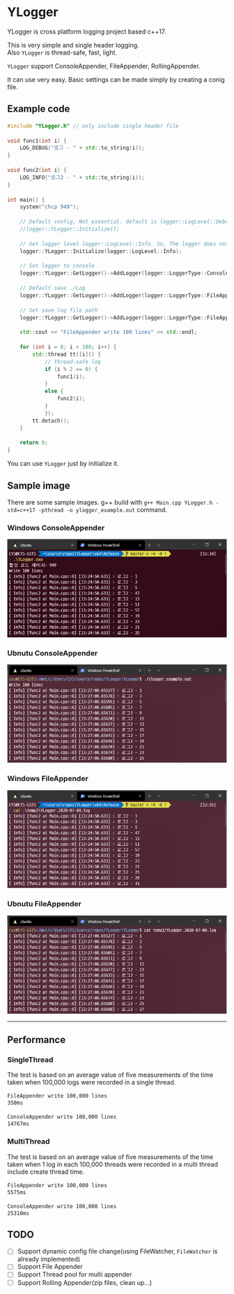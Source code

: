 # YLogger
YLogger is cross platform logging project based c++17.

This is very simple and single header logging.  
Also `YLogger` is thread-safe, fast, light.

`YLogger` support ConsoleAppender, FileAppender, RollingAppender.

It can use very easy. Basic settings can be made simply by creating a conig file.

## Example code

```cpp
#include "YLogger.h" // only include single header file

void func1(int i) {
    LOG_DEBUG("로그 - " + std::to_string(i));
}

void func2(int i) {
    LOG_INFO("로그2 - " + std::to_string(i));
}

int main() {
    system("chcp 949");

    // Default config, Not essential. default is logger::LogLevel::Debug
    //logger::YLogger::Initialize(); 

    // Set logger level logger::LogLevel::Info. So, The logger does not show logs below the info level.
    logger::YLogger::Initialize(logger::LogLevel::Info); 

    // Set logger to console
    logger::YLogger::GetLogger()->AddLogger(logger::LoggerType::ConsoleAppender);

    // Default save ./Log
    logger::YLogger::GetLogger()->AddLogger(logger::LoggerType::FileAppender);

    // Set save log file path
    logger::YLogger::GetLogger()->AddLogger(logger::LoggerType::FileAppender, "./temp2");

    std::cout << "FileAppender write 100 lines" << std::endl;

    for (int i = 0; i < 100; i++) {
        std::thread tt([i]() {
            // thread-safe log
            if (i % 2 == 0) {
                func1(i);
            }
            else {
                func2(i);
            }
            });
        tt.detach();
    }

    return 0;
}
```

You can use `YLogger` just by initialize it.

## Sample image

There are some sample images.
g++ build with `g++ Main.cpp YLogger.h -std=c++17 -pthread -o ylogger_example.out` command.

### Windows ConsoleAppender

![example_image](./img/ConsoleAppender_example.png)

### Ubnutu ConsoleAppender

![example_image](./img/ubuntu_ConsoleAppender_example.png)

### Windows FileAppender

![example_image](./img/FileAppender_example.png)

### Ubnutu FileAppender

![example_image](./img/ubuntu_FileAppender_example.png)

---

## Performance

### SingleThread

The test is based on an average value of five measurements of the time taken when 100,000 logs were recorded in a single thread.

```text
FileAppender write 100,000 lines
350ms

ConsoleAppender write 100,000 lines
14767ms
```

### MultiThread

The test is based on an average value of five measurements of the time taken when 1 log in each 100,000 threads were recorded in a multi thread include create thread time.

```text
FileAppender write 100,000 lines
5575ms

ConsoleAppender write 100,000 lines
25310ms
```

## TODO

- [ ] Support dynamic config file change(using FileWatcher, `FileWatcher` is already implemented)
- [ ] Support File Appender
- [ ] Support Thread pool for multi appender
- [ ] Support Rolling Appender(zip files, clean up...)
